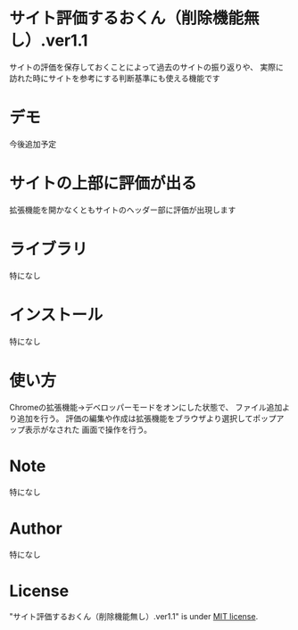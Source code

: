 # サイト評価するおくん（削除機能無し）.ver1.1
 
サイトの評価を保存しておくことによって過去のサイトの振り返りや、
実際に訪れた時にサイトを参考にする判断基準にも使える機能です
 
# デモ
 
今後追加予定
 
# サイトの上部に評価が出る
 
拡張機能を開かなくともサイトのヘッダー部に評価が出現します
 
# ライブラリ
 
特になし

# インストール
 
特になし
 
# 使い方
 
Chromeの拡張機能→デベロッパーモードをオンにした状態で、
ファイル追加より追加を行う。
評価の編集や作成は拡張機能をブラウザより選択してポップアップ表示がなされた
画面で操作を行う。

# Note
 
特になし
 
# Author
 
特になし

 
# License

 
"サイト評価するおくん（削除機能無し）.ver1.1" is under [MIT license](https://en.wikipedia.org/wiki/MIT_License).

 
